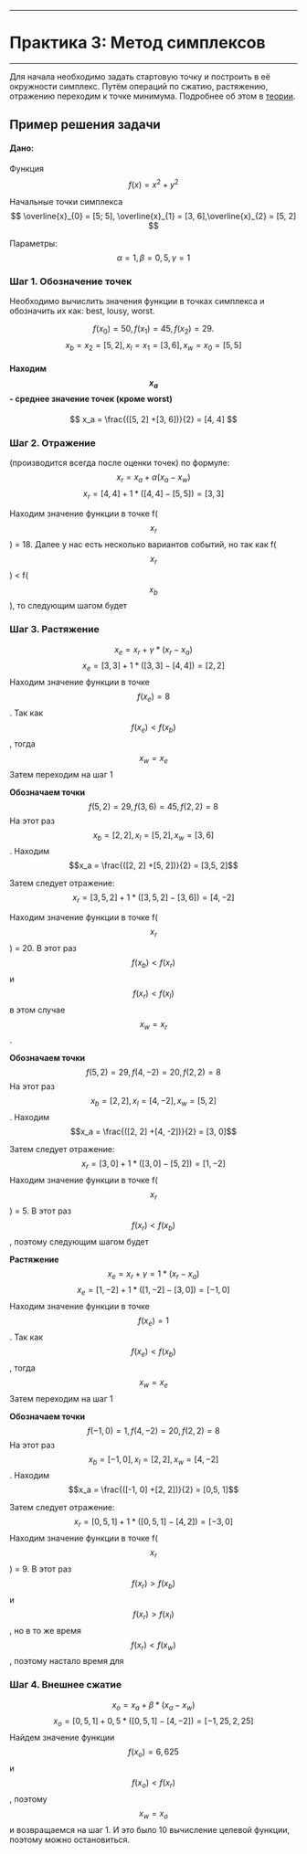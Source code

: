 ___
# Практика 3: Метод симплексов
___
Для начала необходимо задать стартовую точку и построить в её окружности симплекс. Путём операций по сжатию, растяжению, отражению переходим к точке минимума. Подробнее об этом в [теории](14.md).

## Пример решения задачи

#### Дано: 

Функция $$ f(x) = x^2+y^2$$ 

Начальные точки симплекса  
$$
\overline{x}_{0} = [5; 5], \overline{x}_{1} = [3, 6],\overline{x}_{2} = [5, 2]
$$

Параметры: 
$$
\alpha = 1,\beta = 0,5,\gamma = 1
$$

### Шаг 1. Обозначение точек
Необходимо вычислить значения функции в точках симплекса и обозначить их как: best, lousy, worst.

$$
f(x_0) = 50, f(x_1) = 45, f(x_2) = 29.
$$
$$
x_b = x_2 = [5, 2],  x_l = x_1 = [3, 6], x_w = x_0 = [5, 5]
$$

#### Находим $$x_a$$ - среднее значение точек (кроме worst) 
$$
x_a = \frac{([5, 2] +[3, 6])}{2} = [4, 4]
$$

### Шаг 2. Отражение
(производится всегда после оценки точек) по формуле: 
$$
x_r = x_a + \alpha(x_a - x_w)
$$
$$
x_r = [4, 4] + 1*([4, 4]-[5, 5]) = [3, 3]
$$

Находим значение функции в точке f($$x_r$$) = 18. Далее у нас есть несколько вариантов событий, но так как f($$x_r$$) < f($$x_b$$), то следующим шагом будет
### Шаг 3. Растяжение
$$
x_e = x_r + \gamma *(x_r-x_a)
$$
$$
x_e = [3, 3] + 1 *([3, 3] - [4, 4]) = [2, 2]
$$
Находим значение функции в точке $$ f(x_e) = 8$$. Так как $$f(x_e)<f(x_b)$$, тогда $$x_w = x_e$$ Затем переходим на шаг 1

**Обозначаем точки**
$$
f(5,2) = 29, f(3, 6) = 45, f(2, 2) = 8
$$
На этот раз $$x_b = [2, 2], x_l = [5, 2], x_w = [3, 6]$$. Находим $$x_a = \frac{([2, 2] +[5, 2])}{2} = [3,5, 2]$$

Затем следует отражение: 
$$
x_r = [3,5, 2] + 1*([3,5, 2]-[3, 6]) = [4, -2]
$$

Находим значение функции в точке f($$x_r$$) = 20. В этот раз $$f(x_b)<f(x_r)$$ и $$f(x_r)<f(x_l)$$ в этом случае $$x_w = x_r$$.

**Обозначаем точки**
$$
f(5,2) = 29, f(4, -2) = 20, f(2, 2) = 8
$$
На этот раз $$x_b = [2, 2], x_l = [4, -2], x_w = [5, 2]$$. Находим $$x_a = \frac{([2, 2] +[4, -2])}{2} = [3, 0]$$

Затем следует отражение: 
$$
x_r = [3, 0] + 1*([3, 0]-[5, 2]) = [1, -2]
$$
Находим значение функции в точке f($$x_r$$) = 5. В этот раз $$f(x_r)<f(x_b)$$, поэтому следующим шагом будет 

**Растяжение**
$$
x_e = x_r + \gamma = 1 *(x_r-x_a)
$$
$$
x_e = [1, -2] + 1 *([1, -2] - [3, 0]) = [-1, 0]
$$
Находим значение функции в точке $$ f(x_e) = 1$$. Так как $$f(x_e)<f(x_b)$$, тогда $$x_w = x_e$$ Затем переходим на шаг 1

**Обозначаем точки**
$$
f(-1,0) = 1, f(4, -2) = 20, f(2, 2) = 8
$$
На этот раз $$x_b = [-1, 0], x_l = [2, 2], x_w = [4, -2]$$. Находим $$x_a = \frac{([-1, 0] +[2, 2])}{2} = [0,5, 1]$$

Затем следует отражение: 
$$
x_r = [0,5, 1] + 1*([0,5, 1]-[4, 2]) = [-3, 0]
$$
Находим значение функции в точке f($$x_r$$) = 9. В этот раз $$f(x_r)>f(x_b)$$ и $$f(x_r)>f(x_l)$$, но в то же время $$f(x_r)<f(x_w)$$, поэтому настало время для 

### Шаг 4. Внешнее сжатие
$$
x_o = x_a + \beta *(x_a-x_w)
$$
$$
x_o = [0,5, 1] + 0,5*([0,5,1] - [4,-2]) = [-1,25, 2,25]
$$
Найдем значение функции $$f(x_o) = 6,625$$ и $$f(x_o)<f(x_r)$$, поэтому $$x_w = x_o$$ и возвращаемся на шаг 1. И это было 10 вычисление целевой функции, поэтому можно остановиться.


